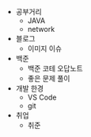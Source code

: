 - 공부거리
    - JAVA
    - network
- 블로그
    - 이미지 이슈
- 백준
    - 백준 코테 오답노트
    - 좋은 문제 풀이
- 개발 한경
    - VS Code
    - git
- 취업
    - 취준